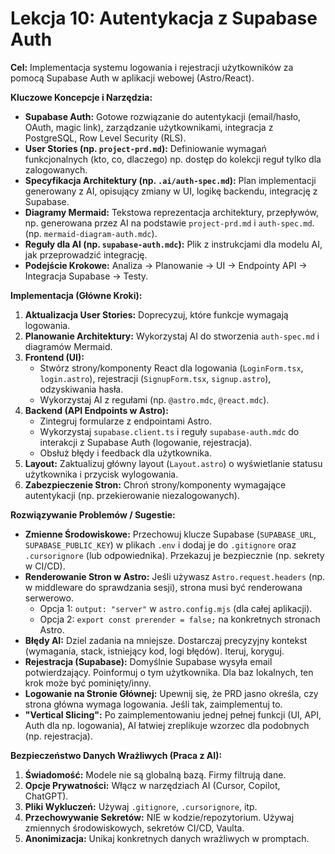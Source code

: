 # Lekcja 10: Autentykacja z Supabase Auth

**Cel:** Implementacja systemu logowania i rejestracji użytkowników za pomocą Supabase Auth w aplikacji webowej (Astro/React).

**Kluczowe Koncepcje i Narzędzia:**

- **Supabase Auth:** Gotowe rozwiązanie do autentykacji (email/hasło, OAuth, magic link), zarządzanie użytkownikami, integracja z PostgreSQL, Row Level Security (RLS).
- **User Stories (np. `project-prd.md`):** Definiowanie wymagań funkcjonalnych (kto, co, dlaczego) np. dostęp do kolekcji reguł tylko dla zalogowanych.
- **Specyfikacja Architektury (np. `.ai/auth-spec.md`):** Plan implementacji generowany z AI, opisujący zmiany w UI, logikę backendu, integrację z Supabase.
- **Diagramy Mermaid:** Tekstowa reprezentacja architektury, przepływów, np. generowana przez AI na podstawie `project-prd.md` i `auth-spec.md`. (np. `mermaid-diagram-auth.mdc`).
- **Reguły dla AI (np. `supabase-auth.mdc`):** Plik z instrukcjami dla modelu AI, jak przeprowadzić integrację.
- **Podejście Krokowe:** Analiza -> Planowanie -> UI -> Endpointy API -> Integracja Supabase -> Testy.

**Implementacja (Główne Kroki):**

1.  **Aktualizacja User Stories:** Doprecyzuj, które funkcje wymagają logowania.
2.  **Planowanie Architektury:** Wykorzystaj AI do stworzenia `auth-spec.md` i diagramów Mermaid.
3.  **Frontend (UI):**
    - Stwórz strony/komponenty React dla logowania (`LoginForm.tsx`, `login.astro`), rejestracji (`SignupForm.tsx`, `signup.astro`), odzyskiwania hasła.
    - Wykorzystaj AI z regułami (np. `@astro.mdc`, `@react.mdc`).
4.  **Backend (API Endpoints w Astro):**
    - Zintegruj formularze z endpointami Astro.
    - Wykorzystaj `supabase.client.ts` i reguły `supabase-auth.mdc` do interakcji z Supabase Auth (logowanie, rejestracja).
    - Obsłuż błędy i feedback dla użytkownika.
5.  **Layout:** Zaktualizuj główny layout (`Layout.astro`) o wyświetlanie statusu użytkownika i przycisk wylogowania.
6.  **Zabezpieczenie Stron:** Chroń strony/komponenty wymagające autentykacji (np. przekierowanie niezalogowanych).

**Rozwiązywanie Problemów / Sugestie:**

- **Zmienne Środowiskowe:** Przechowuj klucze Supabase (`SUPABASE_URL`, `SUPABASE_PUBLIC_KEY`) w plikach `.env` i dodaj je do `.gitignore` oraz `.cursorignore` (lub odpowiednika). Przekazuj je bezpiecznie (np. sekrety w CI/CD).
- **Renderowanie Stron w Astro:** Jeśli używasz `Astro.request.headers` (np. w middleware do sprawdzania sesji), strona musi być renderowana serwerowo.
  - Opcja 1: `output: "server"` w `astro.config.mjs` (dla całej aplikacji).
  - Opcja 2: `export const prerender = false;` na konkretnych stronach Astro.
- **Błędy AI:** Dziel zadania na mniejsze. Dostarczaj precyzyjny kontekst (wymagania, stack, istniejący kod, logi błędów). Iteruj, koryguj.
- **Rejestracja (Supabase):** Domyślnie Supabase wysyła email potwierdzający. Poinformuj o tym użytkownika. Dla baz lokalnych, ten krok może być pominięty/inny.
- **Logowanie na Stronie Głównej:** Upewnij się, że PRD jasno określa, czy strona główna wymaga logowania. Jeśli tak, zaimplementuj to.
- **"Vertical Slicing":** Po zaimplementowaniu jednej pełnej funkcji (UI, API, Auth dla np. logowania), AI łatwiej zreplikuje wzorzec dla podobnych (np. rejestracja).

**Bezpieczeństwo Danych Wrażliwych (Praca z AI):**

1.  **Świadomość:** Modele nie są globalną bazą. Firmy filtrują dane.
2.  **Opcje Prywatności:** Włącz w narzędziach AI (Cursor, Copilot, ChatGPT).
3.  **Pliki Wykluczeń:** Używaj `.gitignore`, `.cursorignore`, itp.
4.  **Przechowywanie Sekretów:** NIE w kodzie/repozytorium. Używaj zmiennych środowiskowych, sekretów CI/CD, Vaulta.
5.  **Anonimizacja:** Unikaj konkretnych danych wrażliwych w promptach.
